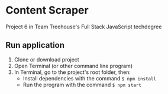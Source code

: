 # Content Scraper
Project 6 in Team Treehouse's Full Stack JavaScript techdegree

## Run application
1. Clone or download project
2. Open Terminal (or other command line program)
3. In Terminal, go to the project's root folder, then:
   * Install dependencies with the command `$ npm install`
   * Run the program with the command `$ npm start`
